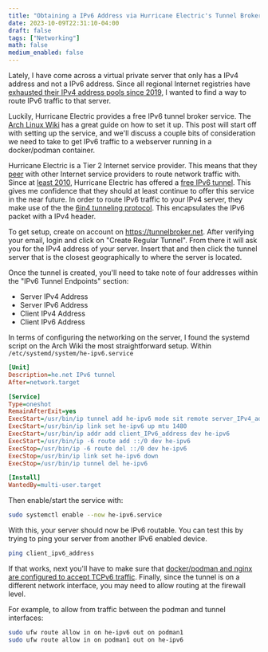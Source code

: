 ```yaml
---
title: "Obtaining a IPv6 Address via Hurricane Electric's Tunnel Broker Service"
date: 2023-10-09T22:31:10-04:00
draft: false 
tags: ["Networking"]
math: false
medium_enabled: false
---
```


Lately, I have come across a virtual private server that only has a IPv4 address and not a IPv6 address. Since all regional Internet registries have [exhausted their IPv4 address pools since 2019](https://en.wikipedia.org/wiki/IPv4_address_exhaustion), I wanted to find a way to route IPv6 traffic to that server.

Luckily, Hurricane Electric provides a free IPv6 tunnel broker service. The [Arch Linux Wiki](https://wiki.archlinux.org/title/IPv6_tunnel_broker_setup) has a great guide on how to set it up. This post will start off with setting up the service, and we'll discuss a couple bits of consideration we need to take to get IPv6 traffic to a webserver running in a docker/podman container.

Hurricane Electric is a Tier 2 Internet service provider. This means that they [peer](https://en.wikipedia.org/wiki/Peering) with other Internet service providers to route network traffic with. Since at [least 2010](https://forums.he.net/index.php?topic=783.0), Hurricane Electric has offered a [free IPv6 tunnel](https://www.tunnelbroker.net/).   This gives me confidence that they should at least continue to offer this service in the near future. In order to route IPv6 traffic to your IPv4 server, they make use of the the [6in4 tunneling protocol](https://en.wikipedia.org/wiki/6in4). This encapsulates the IPv6 packet with a IPv4 header. 

To get setup, create on account on https://tunnelbroker.net. After verifying your email, login and click on "Create Regular Tunnel". From there it will ask you for the IPv4 address of your server. Insert that and then click the tunnel server that is the closest geographically to where the server is located.

Once the tunnel is created, you'll need to take note of four addresses within the "IPv6 Tunnel Endpoints" section:

- Server IPv4 Address
- Server IPv6 Address
- Client IPv4 Address
- Client IPv6 Address

In terms of configuring the networking on the server, I found the systemd script on the Arch Wiki the most straightforward setup. Within `/etc/systemd/system/he-ipv6.service`

```ini
[Unit]
Description=he.net IPv6 tunnel
After=network.target

[Service]
Type=oneshot
RemainAfterExit=yes
ExecStart=/usr/bin/ip tunnel add he-ipv6 mode sit remote server_IPv4_address local client_IPv4_address ttl 255
ExecStart=/usr/bin/ip link set he-ipv6 up mtu 1480
ExecStart=/usr/bin/ip addr add client_IPv6_address dev he-ipv6
ExecStart=/usr/bin/ip -6 route add ::/0 dev he-ipv6
ExecStop=/usr/bin/ip -6 route del ::/0 dev he-ipv6
ExecStop=/usr/bin/ip link set he-ipv6 down
ExecStop=/usr/bin/ip tunnel del he-ipv6

[Install]
WantedBy=multi-user.target
```

Then enable/start the service with:

```bash
sudo systemctl enable --now he-ipv6.service
```

With this, your server should now be IPv6 routable. You can test this by trying to ping your server from another IPv6 enabled device.

```bash
ping client_ipv6_address
```

If that works, next you'll have to make sure that [docker/podman and nginx are configured to accept TCPv6 traffic](https://brandonrozek.com/blog/podman-nginx-tcpv6-http2-ready/). Finally, since the tunnel is on a different network interface, you may need to allow routing at the firewall level.

For example, to allow from traffic between the podman and tunnel interfaces:

```bash
sudo ufw route allow in on he-ipv6 out on podman1
sudo ufw route allow in on podman1 out on he-ipv6
```

